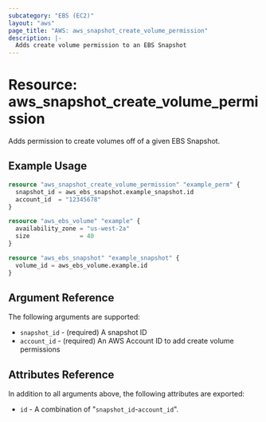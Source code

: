 ```yaml
---
subcategory: "EBS (EC2)"
layout: "aws"
page_title: "AWS: aws_snapshot_create_volume_permission"
description: |-
  Adds create volume permission to an EBS Snapshot
---
```


# Resource: aws_snapshot_create_volume_permission

Adds permission to create volumes off of a given EBS Snapshot.

## Example Usage

```terraform
resource "aws_snapshot_create_volume_permission" "example_perm" {
  snapshot_id = aws_ebs_snapshot.example_snapshot.id
  account_id  = "12345678"
}

resource "aws_ebs_volume" "example" {
  availability_zone = "us-west-2a"
  size              = 40
}

resource "aws_ebs_snapshot" "example_snapshot" {
  volume_id = aws_ebs_volume.example.id
}
```

## Argument Reference

The following arguments are supported:

* `snapshot_id` - (required) A snapshot ID
* `account_id` - (required) An AWS Account ID to add create volume permissions

## Attributes Reference

In addition to all arguments above, the following attributes are exported:

* `id` - A combination of "`snapshot_id`-`account_id`".
